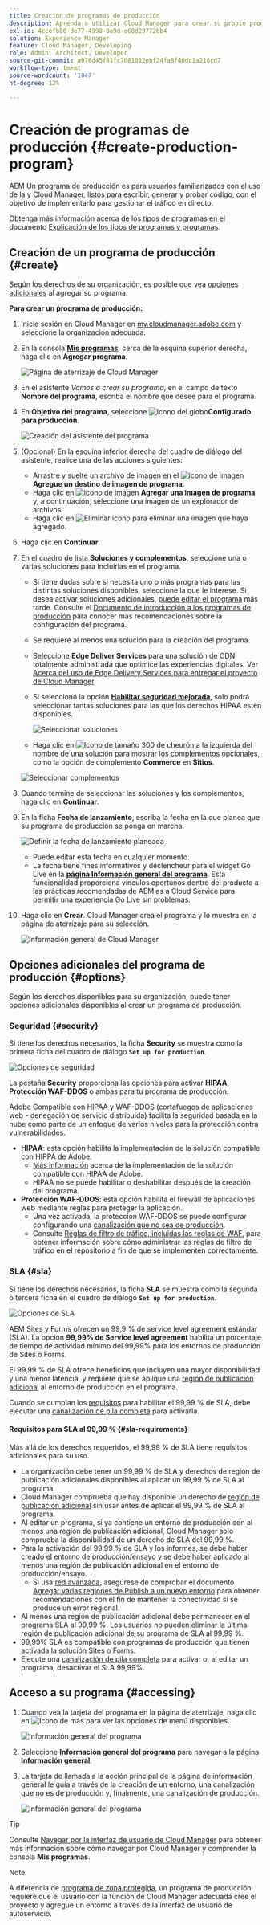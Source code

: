 ```yaml
---
title: Creación de programas de producción
description: Aprenda a utilizar Cloud Manager para crear su propio programa de producción y alojar tráfico en directo.
exl-id: 4ccefb80-de77-4998-8a9d-e68d29772bb4
solution: Experience Manager
feature: Cloud Manager, Developing
role: Admin, Architect, Developer
source-git-commit: a078d45f81fc7081012ebf24fa8f46dc1a218cd7
workflow-type: tm+mt
source-wordcount: '1047'
ht-degree: 12%

---
```



# Creación de programas de producción {#create-production-program}

AEM Un programa de producción es para usuarios familiarizados con el uso de la y Cloud Manager, listos para escribir, generar y probar código, con el objetivo de implementarlo para gestionar el tráfico en directo.

Obtenga más información acerca de los tipos de programas en el documento [Explicación de los tipos de programas y programas](program-types.md).

## Creación de un programa de producción {#create}

Según los derechos de su organización, es posible que vea [opciones adicionales](#options) al agregar su programa.

**Para crear un programa de producción:**

1. Inicie sesión en Cloud Manager en [my.cloudmanager.adobe.com](https://my.cloudmanager.adobe.com/) y seleccione la organización adecuada.

1. En la consola **[Mis programas](/help/implementing/cloud-manager/navigation.md#my-programs)**, cerca de la esquina superior derecha, haga clic en **Agregar programa**.

   ![Página de aterrizaje de Cloud Manager](assets/log-in.png)

1. En el asistente *Vamos a crear su programa*, en el campo de texto **Nombre del programa**, escriba el nombre que desee para el programa.

1. En **Objetivo del programa**, seleccione ![Icono del globo](https://spectrum.adobe.com/static/icons/workflow_18/Smock_Globe_18_N.svg)**Configurado para producción**.

   ![Creación del asistente del programa](assets/create-production-program.png)

1. (Opcional) En la esquina inferior derecha del cuadro de diálogo del asistente, realice una de las acciones siguientes:

   * Arrastre y suelte un archivo de imagen en el ![icono de imagen](https://spectrum.adobe.com/static/icons/workflow_18/Smock_Image_18_N.svg) **Agregue un destino de imagen de programa**.
   * Haga clic en ![icono de imagen](https://spectrum.adobe.com/static/icons/workflow_18/Smock_Image_18_N.svg) **Agregar una imagen de programa** y, a continuación, seleccione una imagen de un explorador de archivos.
   * Haga clic en ![Eliminar icono](https://spectrum.adobe.com/static/icons/workflow_18/Smock_DeleteOutline_18_N.svg) para eliminar una imagen que haya agregado.

1. Haga clic en **Continuar**.

1. En el cuadro de lista **Soluciones y complementos**, seleccione una o varias soluciones para incluirlas en el programa.

   * Si tiene dudas sobre si necesita uno o más programas para las distintas soluciones disponibles, seleccione la que le interese. Si desea activar soluciones adicionales, [puede editar el programa](/help/implementing/cloud-manager/getting-access-to-aem-in-cloud/editing-programs.md) más tarde. Consulte el [Documento de introducción a los programas de producción](/help/implementing/cloud-manager/getting-access-to-aem-in-cloud/introduction-production-programs.md) para conocer más recomendaciones sobre la configuración del programa.
   * Se requiere al menos una solución para la creación del programa.
   * Seleccione **Edge Deliver Services** para una solución de CDN totalmente administrada que optimice las experiencias digitales. Ver [Acerca del uso de Edge Delivery Services para entregar el proyecto de Cloud Manager](#edge-overview)
   * Si seleccionó la opción **[Habilitar seguridad mejorada](#security)**, solo podrá seleccionar tantas soluciones para las que los derechos HIPAA estén disponibles.

     ![Seleccionar soluciones](/help/implementing/cloud-manager/assets/add-production-program-with-edge.png)

   * Haga clic en ![Icono de tamaño 300 de cheurón](https://spectrum.adobe.com/static/icons/ui_18/ChevronSize300.svg) a la izquierda del nombre de una solución para mostrar los complementos opcionales, como la opción de complemento **Commerce** en **Sitios**.

   ![Seleccionar complementos](assets/setup-prod-commerce.png)

1. Cuando termine de seleccionar las soluciones y los complementos, haga clic en **Continuar**.

1. En la ficha **Fecha de lanzamiento**, escriba la fecha en la que planea que su programa de producción se ponga en marcha.

   ![Definir la fecha de lanzamiento planeada](assets/set-up-go-live.png)

   * Puede editar esta fecha en cualquier momento.
   * La fecha tiene fines informativos y déclencheur para el widget Go Live en la [**página Información general del programa**](/help/implementing/cloud-manager/getting-access-to-aem-in-cloud/editing-programs.md#program-overview). Esta funcionalidad proporciona vínculos oportunos dentro del producto a las prácticas recomendadas de AEM as a Cloud Service para permitir una experiencia Go Live sin problemas.

1. Haga clic en **Crear**. Cloud Manager crea el programa y lo muestra en la página de aterrizaje para su selección.

   ![Información general de Cloud Manager](assets/navigate-cm.png)

## Opciones adicionales del programa de producción {#options}

Según los derechos disponibles para su organización, puede tener opciones adicionales disponibles al crear un programa de producción.

### Seguridad {#security}

Si tiene los derechos necesarios, la ficha **Security** se muestra como la primera ficha del cuadro de diálogo **`Set up for production`**.

![Opciones de seguridad](assets/create-production-program-security.png)

La pestaña **Security** proporciona las opciones para activar **HIPAA**, **Protección WAF-DDOS** o ambas para tu programa de producción.

Adobe Compatible con HIPAA y WAF-DDOS (cortafuegos de aplicaciones web - denegación de servicio distribuida) facilita la seguridad basada en la nube como parte de un enfoque de varios niveles para la protección contra vulnerabilidades.

* **HIPAA**: esta opción habilita la implementación de la solución compatible con HIPPA de Adobe.
   * [Más información](https://www.adobe.com/trust/compliance/hipaa-ready.html) acerca de la implementación de la solución compatible con HIPAA de Adobe.
   * HIPAA no se puede habilitar o deshabilitar después de la creación del programa.
* **Protección WAF-DDOS**: esta opción habilita el firewall de aplicaciones web mediante reglas para proteger la aplicación.
   * Una vez activada, la protección WAF-DDOS se puede configurar configurando una [canalización que no sea de producción](/help/implementing/cloud-manager/configuring-pipelines/configuring-non-production-pipelines.md).
   * Consulte [Reglas de filtro de tráfico, incluidas las reglas de WAF](/help/security/traffic-filter-rules-including-waf.md), para obtener información sobre cómo administrar las reglas de filtro de tráfico en el repositorio a fin de que se implementen correctamente.

### SLA {#sla}

Si tiene los derechos necesarios, la ficha **SLA** se muestra como la segunda o tercera ficha en el cuadro de diálogo **`Set up for production`**.

![Opciones de SLA](assets/create-production-program-sla.png)

AEM Sites y Forms ofrecen un 99,9 % de service level agreement estándar (SLA). La opción **99,99% de Service level agreement** habilita un porcentaje de tiempo de actividad mínimo del 99,99% para los entornos de producción de Sites o Forms.

El 99,99 % de SLA ofrece beneficios que incluyen una mayor disponibilidad y una menor latencia, y requiere que se aplique una [región de publicación adicional](/help/implementing/cloud-manager/manage-environments.md#multiple-regions) al entorno de producción en el programa.

Cuando se cumplan los [requisitos](#sla-requirements) para habilitar el 99,99 % de SLA, debe ejecutar una [canalización de pila completa](/help/implementing/cloud-manager/configuring-pipelines/configuring-production-pipelines.md) para activarla.

#### Requisitos para SLA al 99,99 % {#sla-requirements}

Más allá de los derechos requeridos, el 99,99 % de SLA tiene requisitos adicionales para su uso.

* La organización debe tener un 99,99 % de SLA y derechos de región de publicación adicionales disponibles al aplicar un 99,99 % de SLA al programa.
* Cloud Manager comprueba que hay disponible un derecho de [región de publicación adicional](/help/implementing/cloud-manager/manage-environments.md#multiple-regions) sin usar antes de aplicar el 99,99 % de SLA al programa.
* Al editar un programa, si ya contiene un entorno de producción con al menos una región de publicación adicional, Cloud Manager solo comprueba la disponibilidad de un derecho de SLA del 99,99 %.
* Para la activación del 99,99 % de SLA y los informes, se debe haber creado el [entorno de producción/ensayo](/help/implementing/cloud-manager/manage-environments.md#adding-environments) y se debe haber aplicado al menos una región de publicación adicional en el entorno de producción/ensayo.
   * Si usa [red avanzada](/help/security/configuring-advanced-networking.md), asegúrese de comprobar el documento [Agregar varias regiones de Publish a un nuevo entorno](/help/implementing/cloud-manager/manage-environments.md#adding-regions) para obtener recomendaciones con el fin de mantener la conectividad si se produce un error regional.
* Al menos una región de publicación adicional debe permanecer en el programa SLA al 99,99 %. Los usuarios no pueden eliminar la última región de publicación adicional de su programa de SLA al 99,99 %.
* 99,99% SLA es compatible con programas de producción que tienen activada la solución Sites o Forms.
* Ejecute una [canalización de pila completa](/help/implementing/cloud-manager/configuring-pipelines/configuring-production-pipelines.md) para activar o, al editar un programa, desactivar el SLA 99,99%.

## Acceso a su programa {#accessing}

1. Cuando vea la tarjeta del programa en la página de aterrizaje, haga clic en ![Icono de más](https://spectrum.adobe.com/static/icons/workflow_18/Smock_More_18_N.svg) para ver las opciones de menú disponibles.

   ![Información general del programa](assets/program-overview.png)

1. Seleccione **Información general del programa** para navegar a la página **Información general**.

1. La tarjeta de llamada a la acción principal de la página de información general le guía a través de la creación de un entorno, una canalización que no es de producción y, finalmente, una canalización de producción.

   ![Información general del programa](assets/set-up-prod5.png)

>[!TIP]
>
>Consulte [Navegar por la interfaz de usuario de Cloud Manager](/help/implementing/cloud-manager/navigation.md) para obtener más información sobre cómo navegar por Cloud Manager y comprender la consola **Mis programas**.

>[!NOTE]
>
>A diferencia de [programa de zona protegida](introduction-sandbox-programs.md#auto-creation), un programa de producción requiere que el usuario con la función de Cloud Manager adecuada cree el proyecto y agregue un entorno a través de la interfaz de usuario de autoservicio.


